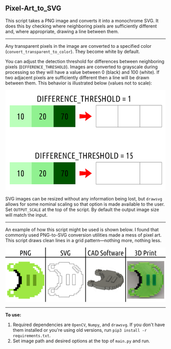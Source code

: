 ## Pixel-Art_to_SVG

This script takes a PNG image and converts it into a monochrome SVG. It does this by checking where neighboring pixels are sufficiently different and, where appropriate, drawing a line between them.

---

Any transparent pixels in the image are converted to a specified color (`convert_transparent_to_color`). They become white by default.

You can adjust the detection threshold for differences between neighboring pixels (`DIFFERENCE_THRESHOLD`). Images are converted to grayscale during processing so they will have a value between 0 (black) and 100 (white). If two adjacent pixels are sufficiently different then a line will be drawn between them. This behavior is illustrated below (values not to scale):

<p align="center"><img src="images/difference_threshold_example_650px.png" alt="DIFFERENCE_THRESHOLD variable example" /></p>

SVG images can be resized without any information being lost, but `drawsvg` allows for some nominal scaling so that option is made available to the user. Set `OUTPUT_SCALE` at the top of the script. By default the output image size will match the input.

---

An example of how this script might be used is shown below. I found that commonly used PNG-to-SVG conversion utilities made a mess of pixel art. This script draws clean lines in a grid pattern—nothing more, nothing less.

<p align="center"><img src="images/workflow_example_1600px.png" alt="Workflow example" /></p>

---

**To use:**

1. Required dependencies are `OpenCV`, `Numpy`, and `drawsvg`. If you don't have them installed or you're using old versions, run `pip3 install -r requirements.txt`.
2. Set image path and desired options at the top of `main.py` and run.